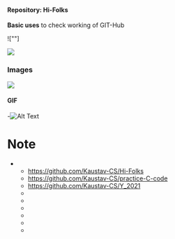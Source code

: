 ####    Repository:    Hi-Folks
__Basic uses__ to check working of GIT-Hub

![""]

![](https://media.giphy.com/media/ByTh8UTOcOXL2/giphy.gif)
     
### Images

<img src = "https://images2.minutemediacdn.com/image/upload/c_crop,h_1080,w_1920,x_0,y_73/f_auto,q_auto,w_1100/v1607957918/shape/mentalfloss/72659-pixabay.jpg">


#### GIF
-![Alt Text](https://media.giphy.com/media/vFKqnCdLPNOKc/giphy.gif)
    
 
# Note
* 
     - https://github.com/Kaustav-CS/Hi-Folks
     - https://github.com/Kaustav-CS/practice-C-code
     - https://github.com/Kaustav-CS/Y_2021
     -
     -
     -
     -
     -
     -

